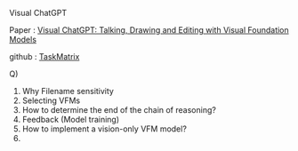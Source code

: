 Visual ChatGPT

Paper : [Visual ChatGPT: Talking, Drawing and Editing with Visual Foundation Models](https://arxiv.org/abs/2303.04671)

github : [TaskMatrix](https://github.com/microsoft/TaskMatrix)

Q)
1. Why Filename sensitivity
2. Selecting VFMs
3. How to determine the end of the chain of reasoning?
4. Feedback (Model training)
5. How to implement a vision-only VFM model?
6. 

